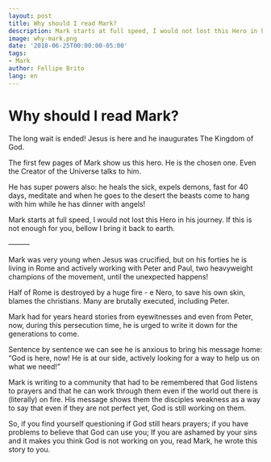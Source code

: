 ```yaml
---
layout: post
title: Why should I read Mark?
description: Mark starts at full speed, I would not lost this Hero in his journey.
image: why-mark.png
date: '2018-06-25T00:00:00-05:00'
tags:
- Mark
author: Fellipe Brito
lang: en
---
```


# Why should I read Mark?

The long wait is ended! Jesus is here and he inaugurates The Kingdom of God.

The first few pages of Mark show us this hero. He is the chosen one. Even the
Creator of the Universe talks to him.

He has super powers also: he heals the sick, expels demons, fast for 40 days,
meditate and when he goes to the desert the beasts come to hang with him while
he has dinner with angels!

Mark starts at full speed, I would not lost this Hero in his journey. If this
is not enough for you, bellow I bring it back to earth.

———

Mark was very young when Jesus was crucified, but on his forties he is living
in Rome and actively working with Peter and Paul, two heavyweight champions of
the movement, until the unexpected happens!

Half of Rome is destroyed by a huge fire - e Nero, to save his own skin,
blames the christians. Many are brutally executed, including Peter.

Mark had for years heard stories from eyewitnesses and even from Peter, now,
during this persecution time, he is urged to write it down for the generations
to come.

Sentence by sentence we can see he is anxious to bring his message home: “God
is here, now! He is at our side, actively looking for a way to help us on what
we need!”

Mark is writing to a community that had to be remembered that God listens to
prayers and that he can work through them even if the world out there is
(literally) on fire. His message shows them the disciples weakness as a way to
say that even if they are not perfect yet, God is still working on them.

So, if you find yourself questioning if God still hears prayers; if you have
problems to believe that God can use you; If you are ashamed by your sins and
it makes you think God is not working on you, read Mark, he wrote this story
to you.

